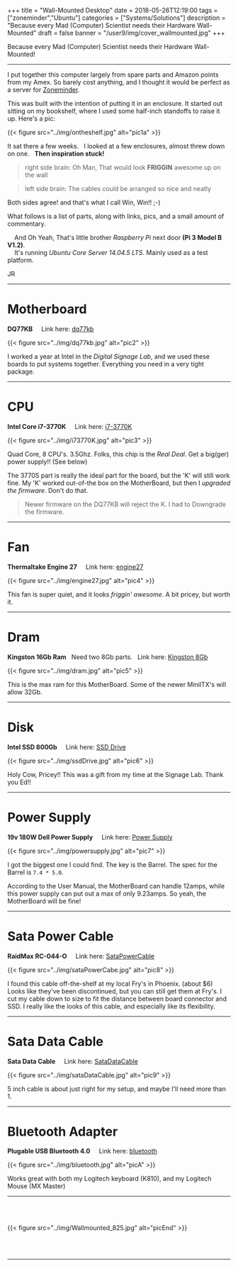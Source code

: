 +++
title        = "Wall-Mounted Desktop"
date         = 2018-05-26T12:19:00
tags         = ["zoneminder","Ubuntu"]
categories   = ["Systems/Solutions"]
description  = "Because every Mad (Computer) Scientist needs their Hardware Wall-Mounted"
draft        = false
banner       = "/user9/img/cover_wallmounted.jpg"
+++






Because every Mad (Computer) Scientist needs their Hardware Wall-Mounted!

---

I put together this computer largely from spare parts and Amazon points from my Amex.
So barely cost anything, and I thought it would be perfect as a server for 
[Zoneminder](https://zoneminder.com/).

This was built with the intention of putting it in an enclosure.   It started out sitting
on my bookshelf, where I used some half-inch standoffs to raise it up.   Here's a pic:

{{< figure src="../img/ontheshelf.jpg" alt="pic1a" >}}

It sat there a few weeks. &nbsp; I looked at a few enclosures, almost threw down on one. &nbsp;  **Then inspiration stuck!**

> right side brain:   Oh Man, That would look **FRIGGIN** awesome up on the wall

> left side brain:    The cables could be arranged so nice and neatly

Both sides agree! and that's what I call Win, Win!!     ;-)

What follows is a list of parts, along with links, pics, and a small amount of commentary.

 &nbsp; &nbsp; And Oh Yeah, That's little brother *Raspberry Pi* next door **(Pi 3 Model B V1.2)**.<br>
 &nbsp; &nbsp; It's running *Ubuntu Core Server 14.04.5 LTS*.    Mainly used as a test platform.

JR

---

# Motherboard

**DQ77KB**  &nbsp; &nbsp; Link here: [dq77kb](https://www.amazon.com/Intel-DQ77KB-Mini-ITX-BLKDQ77KB-1-Pack/dp/B00GJ5H0XK/ref=sr_1_1?ie=UTF8&qid=1527289293&sr=8-1&keywords=dq77kb&dpID=51WruYmhyUL&preST=_SX300_QL70_&dpSrc=srch)

{{< figure src="../img/dq77kb.jpg" alt="pic2" >}}

I worked a year at Intel in the *Digital Signage Lab*, and we used these boards to put systems together.
Everything you need in a very tight package.

---

# CPU

**Intel Core i7-3770K**  &nbsp; &nbsp; Link here: [i7-3770K](https://www.amazon.com/Intel-i7-3770K-Quad-Core-Processor-Cache/dp/B007SZ0EOW)

{{< figure src="../img/i73770K.jpg" alt="pic3" >}}

Quad Core, 8 CPU's.  3.5Ghz.   Folks, this chip is the *Real Deal*.  Get a big(ger) power supply!!  (See below)

The 3770S part is really the ideal part for the board, but the 'K' will still work fine.   My 'K' worked out-of-the
box on the MotherBoard, but then I *upgraded the firmware*.   Don't do that.

> Newer firmware on the DQ77KB will reject the K.  I had to Downgrade the firmware.

---

# Fan

**Thermaltake Engine 27**  &nbsp; &nbsp; Link here: [engine27](https://www.amazon.com/Thermaltake-Engine-Low-Profile-Cooling-CL-P032-CA06SL/dp/B01MCT9V18)

{{< figure src="../img/engine27.jpg" alt="pic4" >}}

This fan is super quiet, and it looks *friggin' awesome*.
A bit pricey, but worth it.

---

# Dram

**Kingston 16Gb Ram**  &nbsp;  Need two 8Gb parts. &nbsp;  Link here:  [Kingston 8Gb](https://www.amazon.com/gp/product/B0089JIDUI/ref=oh_aui_detailpage_o04_s00?ie=UTF8&psc=1)

{{< figure src="../img/dram.jpg" alt="pic5" >}}

This is the max ram for this MotherBoard.  Some of the newer MiniITX's will allow 32Gb.

---

# Disk

**Intel SSD 800Gb** &nbsp; &nbsp; Link here: [SSD Drive](https://www.amazon.com/Intel-S3700-Internal-Solid-State/dp/B00APLB6G6)

{{< figure src="../img/ssdDrive.jpg" alt="pic6" >}}

Holy Cow, Pricey!!  This was a gift from my time at the Signage Lab.   Thank you Ed!!

---

# Power Supply

**19v 180W Dell Power Supply** &nbsp; &nbsp; Link here: [Power Supply](https://www.amazon.com/gp/product/B07D4F2L86/ref=oh_aui_detailpage_o00_s00?ie=UTF8&psc=1)


{{< figure src="../img/powersupply.jpg" alt="pic7" >}}

I got the biggest one I could find.  The key is the Barrel.
The spec for the Barrel is `7.4 * 5.0`.

According to the User Manual, the MotherBoard can handle 12amps, while this power supply
can put out a max of only 9.23amps.   So yeah, the MotherBoard will be fine!

---

# Sata Power Cable

**RaidMax RC-044-O** &nbsp; &nbsp; Link here:  [SataPowerCable](https://www.frys.com/product/9050437?source=google&gclid=EAIaIQobChMIjr6xppqi2wIVBA5pCh36jwUqEAYYASABEgIpqvD_BwE)

{{< figure src="../img/sataPowerCabe.jpg" alt="pic8" >}}

I found this cable off-the-shelf at my local Fry's in Phoenix. (about $6)
Looks like they've been discontinued, but you can still get them at Fry's.
I cut my cable down to size to fit the distance between board connector and SSD.
I really like the looks of this cable, and especially like its flexibility.

---

# Sata Data Cable

**Sata Data Cable** &nbsp; &nbsp;  Link here: [SataDataCable](https://www.amazon.com/gp/product/B01KU95BJ0/ref=oh_aui_detailpage_o03_s00?ie=UTF8&psc=1)

{{< figure src="../img/sataDataCable.jpg" alt="pic9" >}}

5 inch cable is about just right for my setup, and maybe I'll need more than 1.

---

# Bluetooth Adapter

**Plugable USB Bluetooth 4.0** &nbsp; &nbsp; Link here:  [bluetooth](https://www.amazon.com/gp/product/B009ZIILLI/ref=oh_aui_detailpage_o01_s00?ie=UTF8&psc=1)

{{< figure src="../img/bluetooth.jpg" alt="picA" >}}

Works great with both my Logitech keyboard (K810), and my Logitech Mouse (MX Master)

---

<br>
<br>

{{< figure src="../img/Wallmounted_825.jpg" alt="picEnd" >}}

<br>
<br>


---


